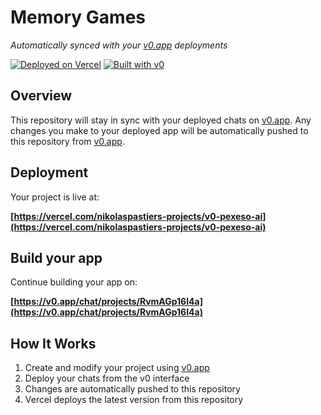 # Memory Games

*Automatically synced with your [v0.app](https://v0.app) deployments*

[![Deployed on Vercel](https://img.shields.io/badge/Deployed%20on-Vercel-black?style=for-the-badge&logo=vercel)](https://vercel.com/nikolaspastiers-projects/v0-pexeso-ai)
[![Built with v0](https://img.shields.io/badge/Built%20with-v0.app-black?style=for-the-badge)](https://v0.app/chat/projects/RvmAGp16I4a)

## Overview

This repository will stay in sync with your deployed chats on [v0.app](https://v0.app).
Any changes you make to your deployed app will be automatically pushed to this repository from [v0.app](https://v0.app).

## Deployment

Your project is live at:

**[https://vercel.com/nikolaspastiers-projects/v0-pexeso-ai](https://vercel.com/nikolaspastiers-projects/v0-pexeso-ai)**

## Build your app

Continue building your app on:

**[https://v0.app/chat/projects/RvmAGp16I4a](https://v0.app/chat/projects/RvmAGp16I4a)**

## How It Works

1. Create and modify your project using [v0.app](https://v0.app)
2. Deploy your chats from the v0 interface
3. Changes are automatically pushed to this repository
4. Vercel deploys the latest version from this repository
